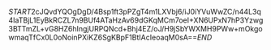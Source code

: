 $START$2cJQvdYQOgDgD/4Bsp1ft3pPZgT4m1LXVbj6/iJ0iYVuWwZC/n44L3q4IaTBjL1EyBkRCZL7n9BUf4ATaHzAv69dGKqMCm7oeI+XN6UPxN7hP3Yzwg3BTTmZL+vG8HZ6hIngjURPQNcd+Bhj4EZ/oJ/H9jSbYWXMH9PWw+mOkgowmaqTfCx0L0oNoinPXiKZ6SgKBpF1BtIAcIeoaqM0sA==$END$
